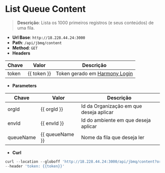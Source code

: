 # List Queue Content

>**Descrição**:
> Lista os 1000 primeiros registros (e seus conteúdos) de uma fila.

- **Url Base**: `http://18.228.44.24:3000`
- **Path**: `/api/jbmq/content`
- **Method**: `GET`
- **Headers**

| Chave | Valor | Descrição |
|-------|-------|-----------|
| token | {{ token }} | Token gerado em [Harmony Login](/pt/token/harmony-login-token-only.md) |

- **Parameters**

| Chave | Valor | Descrição |
|-------|-------|-----------|
| orgId | {{ orgId }} | Id da Organização em que deseja aplicar |
| envId | {{ envId }} | Id do ambiente em que deseja aplicar |
| queueName | {{ queueName }} | Nome da fila que deseja ler |

- **Curl**

```javascript
curl --location --globoff 'http://18.228.44.24:3000/api/jbmq/content?orgId={{orgId}}&envId={{envId}}&queueName={{queueName}}' \
--header 'token: {{token}}'
```